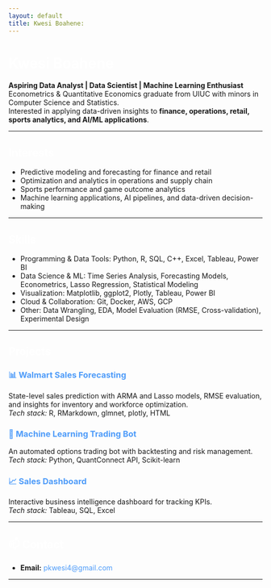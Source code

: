 ```yaml
---
layout: default
title: Kwesi Boahene:
---
```

<style>
/* Global typography */

/* Headings */
h1, h2, h3 {
  font-weight: 700;
  color: #ffffff;
}

/* Accent links */
a {
  color: #4f9cf9;
  text-decoration: none;
  transition: color 0.2s;
}
a:hover {
  color: #f39c12;
  text-decoration: underline;
}

/* Project card styling */
.project-card {
  background-color: #1e1e1e;
  border: 1px solid #333;
  padding: 1.5rem;
  border-radius: 8px;
  margin-bottom: 1.5rem;
  transition: transform 0.2s, box-shadow 0.2s;
}
.project-card:hover {
  transform: scale(1.02);
  box-shadow: 0 4px 12px rgba(0,0,0,0.3);
}

</style>

# Kwesi Boahene

**Aspiring Data Analyst | Data Scientist | Machine Learning Enthusiast**  
Econometrics & Quantitative Economics graduate from UIUC with minors in Computer Science and Statistics.  
Interested in applying data-driven insights to **finance, operations, retail, sports analytics, and AI/ML applications**.

---


## Interests
- Predictive modeling and forecasting for finance and retail
- Optimization and analytics in operations and supply chain
- Sports performance and game outcome analytics
- Machine learning applications, AI pipelines, and data-driven decision-making

---

## Skills

- Programming & Data Tools: Python, R, SQL, C++, Excel, Tableau, Power BI  
- Data Science & ML: Time Series Analysis, Forecasting Models, Econometrics, Lasso Regression, Statistical Modeling  
- Visualization: Matplotlib, ggplot2, Plotly, Tableau, Power BI  
- Cloud & Collaboration: Git, Docker, AWS, GCP  
- Other: Data Wrangling, EDA, Model Evaluation (RMSE, Cross-validation), Experimental Design  


---

## Projects

### [📊 Walmart Sales Forecasting](https://github.com/kwesibb2/Walmart-Sales)
State-level sales prediction with ARMA and Lasso models, RMSE evaluation, and insights for inventory and workforce optimization.  
*Tech stack:* R, RMarkdown, glmnet, plotly, HTML 

### [🤖 Machine Learning Trading Bot](https://github.com/yourusername/project-link)
An automated options trading bot with backtesting and risk management.  
*Tech stack:* Python, QuantConnect API, Scikit-learn

### [📈 Sales Dashboard](https://github.com/yourusername/project-link)
Interactive business intelligence dashboard for tracking KPIs.  
*Tech stack:* Tableau, SQL, Excel

---

## 📫 Contact

- **Email:** pkwesi4@gmail.com 


---

